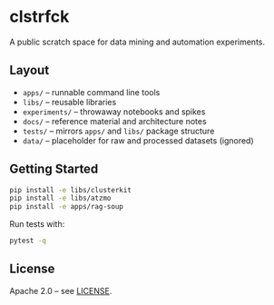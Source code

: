 # clstrfck

A public scratch space for data mining and automation experiments.

## Layout

- `apps/` – runnable command line tools
- `libs/` – reusable libraries
- `experiments/` – throwaway notebooks and spikes
- `docs/` – reference material and architecture notes
- `tests/` – mirrors `apps/` and `libs/` package structure
- `data/` – placeholder for raw and processed datasets (ignored)

## Getting Started

```sh
pip install -e libs/clusterkit
pip install -e libs/atzmo
pip install -e apps/rag-soup
```

Run tests with:

```sh
pytest -q
```

## License

Apache 2.0 – see [LICENSE](LICENSE).
